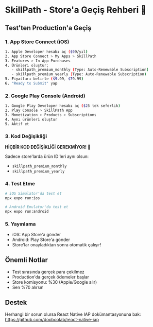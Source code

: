 # SkillPath - Store'a Geçiş Rehberi 🚀

## Test'ten Production'a Geçiş

### 1. App Store Connect (iOS)
```bash
1. Apple Developer hesabı aç ($99/yıl)
2. App Store Connect > My Apps > SkillPath
3. Features > In-App Purchases
4. Ürünleri oluştur:
   - skillpath_premium_monthly (Type: Auto-Renewable Subscription)
   - skillpath_premium_yearly (Type: Auto-Renewable Subscription)
5. Fiyatları belirle ($9.99, $79.99)
6. "Ready to Submit" yap
```

### 2. Google Play Console (Android)
```bash
1. Google Play Developer hesabı aç ($25 tek seferlik)
2. Play Console > SkillPath App
3. Monetization > Products > Subscriptions
4. Aynı ürünleri oluştur
5. Aktif et
```

### 3. Kod Değişikliği
**HİÇBİR KOD DEĞİŞİKLİĞİ GEREKMİYOR!** 🎉

Sadece store'larda ürün ID'leri aynı olsun:
- `skillpath_premium_monthly`
- `skillpath_premium_yearly`

### 4. Test Etme
```bash
# iOS Simulator'da test et
npx expo run:ios

# Android Emulator'da test et  
npx expo run:android
```

### 5. Yayınlama
- iOS: App Store'a gönder
- Android: Play Store'a gönder
- Store'lar onayladıktan sonra otomatik çalışır!

## Önemli Notlar
- Test sırasında gerçek para çekilmez
- Production'da gerçek ödemeler başlar
- Store komisyonu: %30 (Apple/Google alır)
- Sen %70 alırsın

## Destek
Herhangi bir sorun olursa React Native IAP dokümantasyonuna bak:
https://github.com/dooboolab/react-native-iap 